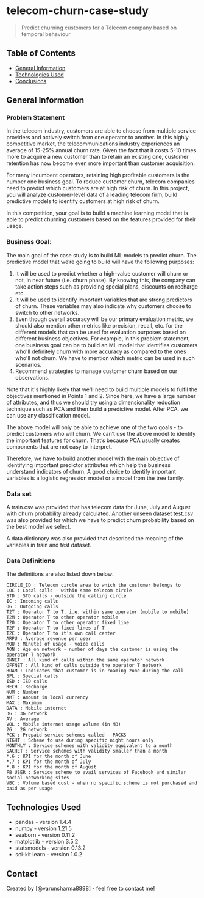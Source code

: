 # telecom-churn-case-study
> Predict churning customers for a Telecom company based on temporal behaviour


## Table of Contents
* [General Information](#general-information)
* [Technologies Used](#technologies-used)
* [Conclusions](#conclusions)


## General Information
### Problem Statement
In the telecom industry, customers are able to choose from multiple service providers and actively switch from one operator to another. In this highly competitive market, the telecommunications industry experiences an average of 15-25% annual churn rate. Given the fact that it costs 5-10 times more to acquire a new customer than to retain an existing one, customer retention has now become even more important than customer acquisition.

For many incumbent operators, retaining high profitable customers is the number one business goal. To reduce customer churn, telecom companies need to predict which customers are at high risk of churn. In this project, you will analyze customer-level data of a leading telecom firm, build predictive models to identify customers at high risk of churn.

In this competition, your goal is to build a machine learning model that is able to predict churning customers based on the features provided for their usage.


### Business Goal:
The main goal of the case study is to build ML models to predict churn. The predictive model that we’re going to build will have the following purposes:
1. It will be used to predict whether a high-value customer will churn or not, in near future (i.e. churn phase). By knowing this, the company can take action steps such as providing special plans, discounts on recharge etc.
2. It will be used to identify important variables that are strong predictors of churn. These variables may also indicate why customers choose to switch to other networks.
3. Even though overall accuracy will be our primary evaluation metric, we should also mention other metrics like precision, recall, etc. for the different models that can be used for evaluation purposes based on different business objectives. For example, in this problem statement, one business goal can be to build an ML model that identifies customers who'll definitely churn with more accuracy as compared to the ones who'll not churn. We have to mention which metric can be used in such scenarios.
4. Recommend strategies to manage customer churn based on our observations.

Note that it's highly likely that we'll need to build multiple models to fulfil the objectives mentioned in Points 1 and 2. Since here, we have a large number of attributes, and thus we should try using a dimensionality reduction technique such as PCA and then build a predictive model. After PCA, we can use any classification model.

The above model will only be able to achieve one of the two goals - to predict customers who will churn. We can’t use the above model to identify the important features for churn. That’s because PCA usually creates components that are not easy to interpret.

Therefore, we have to build another model with the main objective of identifying important predictor attributes which help the business understand indicators of churn. A good choice to identify important variables is a logistic regression model or a model from the tree family.


### Data set
A train.csv was provided that has telecom data for June, July and August with churn probability already calculated. Another unseen dataset test.csv was also provided for which we have to predict churn probability based on the best model we select.

A data dictionary was also provided that described the meaning of the variables in train and test dataset.


### Data Definitions
The definitions are also listed down below:

```
CIRCLE_ID : Telecom circle area to which the customer belongs to
LOC : Local calls - within same telecom circle
STD : STD calls - outside the calling circle
IC : Incoming calls
OG : Outgoing calls
T2T : Operator T to T, i.e. within same operator (mobile to mobile)
T2M : Operator T to other operator mobile
T2O : Operator T to other operator fixed line
T2F : Operator T to fixed lines of T
T2C : Operator T to it’s own call center
ARPU : Average revenue per user
MOU : Minutes of usage - voice calls
AON : Age on network - number of days the customer is using the operator T network
ONNET : All kind of calls within the same operator network
OFFNET : All kind of calls outside the operator T network
ROAM : Indicates that customer is in roaming zone during the call
SPL : Special calls
ISD : ISD calls
RECH : Recharge
NUM : Number
AMT : Amount in local currency
MAX : Maximum
DATA : Mobile internet
3G : 3G network
AV : Average
VOL : Mobile internet usage volume (in MB)
2G : 2G network
PCK : Prepaid service schemes called - PACKS
NIGHT : Scheme to use during specific night hours only
MONTHLY : Service schemes with validity equivalent to a month
SACHET : Service schemes with validity smaller than a month
*.6 : KPI for the month of June
*.7 : KPI for the month of July
*.8 : KPI for the month of August
FB_USER : Service scheme to avail services of Facebook and similar social networking sites
VBC : Volume based cost - when no specific scheme is not purchased and paid as per usage
```

## Technologies Used
- pandas - version 1.4.4
- numpy - version 1.21.5
- seaborn - version 0.11.2
- matplotlib - version 3.5.2
- statsmodels - version 0.13.2
- sci-kit learn - version 1.0.2


## Contact
Created by [@varunsharma8898] - feel free to contact me!
